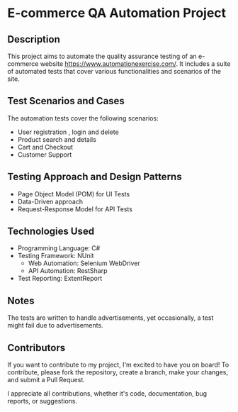 # E-commerce QA Automation Project
## Description
This project aims to automate the quality assurance testing of an e-commerce website https://www.automationexercise.com/. It includes a suite of automated tests that cover various functionalities and scenarios of the site.
## Test Scenarios and Cases
The automation tests cover the following scenarios:
- User registration , login and delete
- Product search and details
- Cart and Checkout
- Customer Support
## Testing Approach and Design Patterns
- Page Object Model (POM) for UI Tests
- Data-Driven approach
- Request-Response Model for API Tests
## Technologies Used
- Programming Language: C#
- Testing Framework: NUnit
   - Web Automation: Selenium WebDriver
   - API Automation: RestSharp
- Test Reporting: ExtentReport
## Notes
The tests are written to handle advertisements, yet occasionally, a test might fail due to advertisements.

## Contributors
If you want to contribute to my project, I'm excited to have you on board! To contribute, please fork the repository, create a branch, make your changes, and submit a Pull Request.

I appreciate all contributions, whether it's code, documentation, bug reports, or suggestions.
